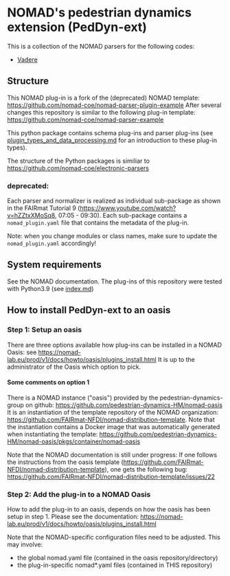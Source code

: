 # NOMAD's pedestrian dynamics extension (PedDyn-ext)


This is a collection of the NOMAD parsers for the following codes:
- [Vadere](https://www.vadere.org)




## Structure


This NOMAD plug-in is a fork of the (deprecated) NOMAD template: https://github.com/nomad-coe/nomad-parser-plugin-example
After several changes this repository is similar to the following plug-in template: https://github.com/nomad-coe/nomad-parser-example

This python package contains schema plug-ins and parser plug-ins (see [plugin_types_and_data_processing.md](docs/concepts/plugin_types_and_data_processing.md) for an introduction to these plug-in types).


The structure of the Python packages is similiar to https://github.com/nomad-coe/electronic-parsers

### deprecated:
Each parser and normalizer is realized as individual sub-package as shown in the FAIRmat Tutorial 9 (https://www.youtube.com/watch?v=hZZtxXMoSq8, 07:05 - 09:30).
Each sub-package contains a `nomad_plugin.yaml` file that contains the metadata of the plug-in.

Note: when you change modules or class names, make sure to update the `nomad_plugin.yaml` accordingly!



## System requirements

See the NOMAD documentation. The plug-ins of this repository were tested with Python3.9 (see [index.md](docs/index.md)) 


## How to install PedDyn-ext to an oasis

### Step 1: Setup an oasis

There are three options available how plug-ins can be installed in a NOMAD Oasis: see https://nomad-lab.eu/prod/v1/docs/howto/oasis/plugins_install.html
It is up to the administrator of the Oasis which option to pick. 

#### Some comments on option 1
There is a NOMAD instance ("oasis") provided by the pedestrian-dynamics-group on github:
https://github.com/pedestrian-dynamics-HM/nomad-oasis
It is an instantiation of the template repository of the NOMAD organization: https://github.com/FAIRmat-NFDI/nomad-distribution-template.
Note that the instantiation contains a Docker image that was automatically generated when instantiating the template: https://github.com/pedestrian-dynamics-HM/nomad-oasis/pkgs/container/nomad-oasis

Note that the NOMAD documentation is still under progress:
If one follows the instructions from the oasis template (https://github.com/FAIRmat-NFDI/nomad-distribution-template),
one gets the following bug: https://github.com/FAIRmat-NFDI/nomad-distribution-template/issues/22


### Step 2: Add the plug-in to a NOMAD Oasis

How to add the plug-in to an oasis, depends on how the oasis has been setup in step 1. 
Please see the documentation: https://nomad-lab.eu/prod/v1/docs/howto/oasis/plugins_install.html

Note that the NOMAD-specific configuration files need to be adjusted. This may involve:
- the global nomad.yaml file (contained in the oasis repository/directory)
- the plug-in-specific nomad*.yaml files (contained in THIS repository)




